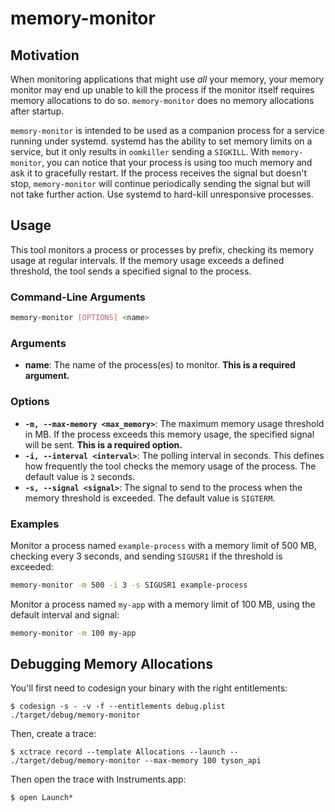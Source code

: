 # memory-monitor

## Motivation

When monitoring applications that might use _all_ your memory, your memory monitor may end up unable to kill
the process if the monitor itself requires memory allocations to do so. `memory-monitor` does no memory allocations
after startup.

`memory-monitor` is intended to be used as a companion process for a service running under systemd. systemd has
the ability to set memory limits on a service, but it only results in `oomkiller` sending a `SIGKILL`. With
`memory-monitor`, you can notice that your process is using too much memory and ask it to gracefully restart. If
the process receives the signal but doesn't stop, `memory-monitor` will continue periodically sending the signal
but will not take further action. Use systemd to hard-kill unresponsive processes.

## Usage

This tool monitors a process or processes by prefix, checking its memory usage at regular intervals. If the memory
usage exceeds a defined threshold, the tool sends a specified signal to the process.

### Command-Line Arguments

```bash
memory-monitor [OPTIONS] <name>
```

### Arguments

- **name**: The name of the process(es) to monitor. **This is a required argument.**

### Options

- **`-m, --max-memory <max_memory>`**: The maximum memory usage threshold in MB. If the process exceeds this memory usage, the specified signal will be sent. **This is a required option.**
- **`-i, --interval <interval>`**: The polling interval in seconds. This defines how frequently the tool checks the memory usage of the process. The default value is `2` seconds.
- **`-s, --signal <signal>`**: The signal to send to the process when the memory threshold is exceeded. The default value is `SIGTERM`.

### Examples

Monitor a process named `example-process` with a memory limit of 500 MB, checking every 3 seconds, and sending
`SIGUSR1` if the threshold is exceeded:

```bash
memory-monitor -m 500 -i 3 -s SIGUSR1 example-process
```

Monitor a process named `my-app` with a memory limit of 100 MB, using the default interval and signal:

```bash
memory-monitor -m 100 my-app
```


## Debugging Memory Allocations

You'll first need to codesign your binary with the right entitlements:

```
$ codesign -s - -v -f --entitlements debug.plist ./target/debug/memory-monitor
```

Then, create a trace:

```
$ xctrace record --template Allocations --launch -- ./target/debug/memory-monitor --max-memory 100 tyson_api
```

Then open the trace with Instruments.app:

```
$ open Launch*
```
